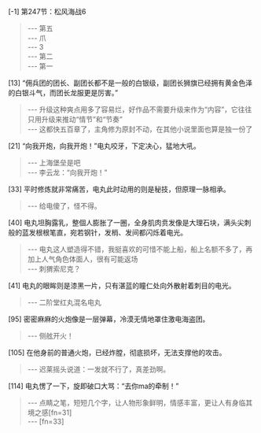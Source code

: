 
[-1] 第247节：松风海战6
>--- 第五<br>
>--- 爪<br>
>--- 3<br>
>--- 第二<br>
>--- 第一<br>

[13] “佣兵团的团长、副团长都不是一般的白银级，副团长狮旗已经拥有黄金色泽的白银斗气，而团长龙服更是厉害。”
>--- 升级这种爽点用多了容易烂，好作品不需要升级来作为“内容”，它往往只用升级来推动“情节”和“节奏”<br>
>--- 这都快五百章了，主角修为原封不动，在其他小说里面也算是独一份了<br>

[21] “向我开炮，向我开炮！”电丸咬牙，下定决心，猛地大吼。
>--- 上海堡垒是吧<br>
>--- 李云龙：“向我开炮！”<br>

[33] 平时修炼就非常痛苦，电丸此时动用的则是秘技，但原理一脉相承。
>--- 给电傻了，怪不得。<br>

[40] 电丸坦胸露乳，整個人膨胀了一圈，全身肌肉贲发像是大理石块，满头尖刺般的蓝发根根笔直，宛若钢针，发梢、发间都闪烁着电光。
>--- 电丸这人塑造得不错，我挺喜欢的可惜不能上船，船上名额不多了，再加上人气角色体面人，很有可能返场<br>
>--- 刺猬索尼克？<br>

[41] 电丸的眼眸则是漆黑一片，只有湛蓝的瞳仁处向外散射着刺目的电光。
>--- 二阶堂红丸混名电丸<br>

[95] 密密麻麻的火炮像是一层弹幕，冷漠无情地罩住激电海盗团。
>--- 侧舷开火！<br>

[105] 在他身前的普通火炮，已经炸膛，彻底损坏，无法支撑他的攻击。
>--- 迟莱摇头说道：一发就不行了，真差劲啊。<br>

[114] 电丸愣了一下，旋即破口大骂：“去你ma的牵制！”
>--- 点睛之笔，短短几个字，让人物形象鲜明，情感丰富，更让人有身临其境之感[fn=31]<br>
>--- [fn=33]<br>
